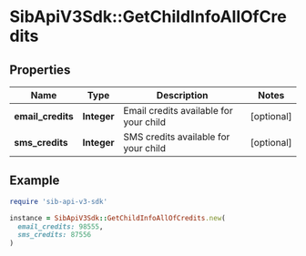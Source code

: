 # SibApiV3Sdk::GetChildInfoAllOfCredits

## Properties

| Name | Type | Description | Notes |
| ---- | ---- | ----------- | ----- |
| **email_credits** | **Integer** | Email credits available for your child | [optional] |
| **sms_credits** | **Integer** | SMS credits available for your child | [optional] |

## Example

```ruby
require 'sib-api-v3-sdk'

instance = SibApiV3Sdk::GetChildInfoAllOfCredits.new(
  email_credits: 98555,
  sms_credits: 87556
)
```


